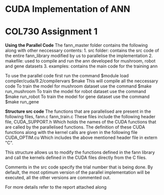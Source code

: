# CUDA Implementation of ANN
# COL730 Assignment 1

**Using the Parallel Code**
The fann_master folder contains the following along with other neccessary contents:
    1. src folder: contains the src code of the entire fann_library modified by us to parallelise the implementation
    2. makefile: used to compile and run the ann developed for mushroom, robot and gene datasets
    3. examples: contains the main code for the training ann

To use the parallel code first run the command
    $module load compiler/cuda/9.2/compilervars
    $make
This will compile all the neccessary code
To train the model for mushroom dataset use the command
    $make run_mushroom
To train the model for robot dataset use the command
    $make run_robot
To train the model for gene dataset use the command
    $make run_gene

**Structure src code**
The functions that are parallelised are present in the following files,
    fann.c
    fann_train.c
These files include the following header file,
    CUDA_SUPPORT.h
Which holds the names of the CUDA functions that are called by the parallelised functions. 
The definition of these CUDA functions along with the kernel calls are given in the following file
    CUDA_OPTIM.cu
Which includes the above mentioned header file in extern "C".

This structure allows us to modify the functions defined in the fann library and call the kernels 
defined in the CUDA files directly from the C files.

Comments in the src code specify the trial number that is being done.
By default, the most optimum version of the parallel implementation will be executed, 
all the other versions are commented out.

For more details refer to the report attached along
